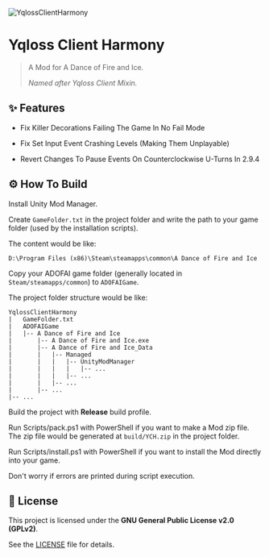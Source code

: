 ![YqlossClientHarmony](https://socialify.git.ci/Necron-Dev/YqlossClientHarmony/image?custom_description=An+ADOFAI+Mod+created+by+Yqloss+%E2%99%A5&custom_language=C%23&description=1&font=JetBrains+Mono&forks=1&issues=1&language=1&name=1&pulls=1&stargazers=1&theme=Auto)

# Yqloss Client Harmony

> A Mod for A Dance of Fire and Ice.
>
> *Named after Yqloss Client Mixin.*

## ✨ Features

* Fix Killer Decorations Failing The Game In No Fail Mode

* Fix Set Input Event Crashing Levels (Making Them Unplayable)

* Revert Changes To Pause Events On Counterclockwise U-Turns In 2.9.4

## ⚙️ How To Build

Install Unity Mod Manager.

Create `GameFolder.txt` in the project folder and write the path to your game folder (used by the installation scripts).

The content would be like:

```text
D:\Program Files (x86)\Steam\steamapps\common\A Dance of Fire and Ice
```

Copy your ADOFAI game folder (generally located in `Steam/steamapps/common`) to `ADOFAIGame`.

The project folder structure would be like:

```text
YqlossClientHarmony
|   GameFolder.txt
|   ADOFAIGame
|   |-- A Dance of Fire and Ice
|       |-- A Dance of Fire and Ice.exe
|       |-- A Dance of Fire and Ice_Data
|       |   |-- Managed
|       |   |   |-- UnityModManager
|       |   |   |   |-- ...
|       |   |   |-- ...
|       |   |-- ...
|       |-- ...
|-- ...
```

Build the project with **Release** build profile.

Run Scripts/pack.ps1 with PowerShell if you want to make a Mod zip file. The zip file would be generated at `build/YCH.zip` in the project folder.

Run Scripts/install.ps1 with PowerShell if you want to install the Mod directly into your game.

Don't worry if errors are printed during script execution.

## 📄 License

This project is licensed under the **GNU General Public License v2.0 (GPLv2)**.

See the [LICENSE](LICENSE) file for details.
